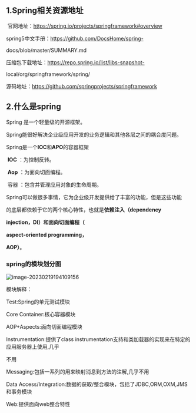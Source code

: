 ## 1.Spring相关资源地址

​	官网地址：https://spring.io/projects/spring­framework#overview 

spring5中文手册：https://github.com/DocsHome/spring-

docs/blob/master/SUMMARY.md

压缩包下载地址：https://repo.spring.io/list/libs-snapshot-

local/org/springframework/spring/

源码地址：https://github.com/spring­projects/spring­framework

## 2.什么是spring

Spring 是一个轻量级的开源框架。

Spring能很好解决企业级应用开发的业务逻辑和其他各层之间的耦合度问题。

Spring是一个**IOC**和**APO**的容器框架

​		**IOC** ：为控制反转。

​		**Aop** ：为面向切面编程。

​		容器 ：包含并管理应用对象的生命周期。

Spring可以做很多事情，它为企业级开发提供给了丰富的功能，但是这些功能

的底层都依赖于它的两个核心特性，也就是**依赖注入（dependency**

**injection，DI）和面向切面编程（**

**aspect-oriented programming，**

**AOP）**。

### 	spring的模块划分图

![image-20230219194109156](C:\Users\Administrator\AppData\Roaming\Typora\typora-user-images\image-20230219194109156.png)

模块解释：

Test:Spring的单元测试模块

Core Container:核心容器模块

AOP+Aspects:面向切面编程模块

Instrumentation:提供了class instrumentation支持和类加载器的实现来在特定的应用服务器上使用,几乎

不用

Messaging:包括一系列的用来映射消息到方法的注解,几乎不用

Data Access/Integration:数据的获取/整合模块，包括了JDBC,ORM,OXM,JMS和事务模块

Web:提供面向web整合特性